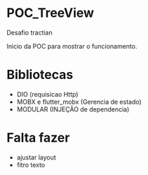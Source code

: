 # POC_TreeView
Desafio tractian

Inicio da POC para mostrar o funcionamento.


# Bibliotecas
- DIO (requisicao Http)
- MOBX e flutter_mobx (Gerencia de estado)
- MODULAR (INJEÇÃO de dependencia)

# Falta fazer
- ajustar layout
- fitro texto
  
